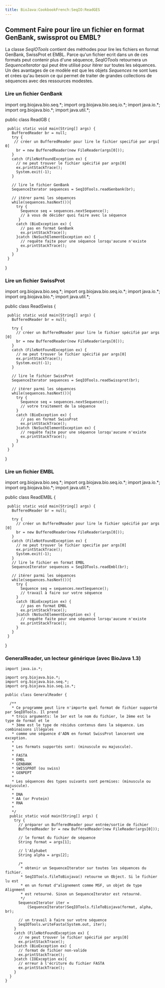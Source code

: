 ```yaml
---
title: BioJava:CookbookFrench:SeqIO:ReadGES
---
```


Comment Faire pour lire un fichier en format GenBank, swissprot ou EMBL?
------------------------------------------------------------------------

La classe *SeqIOTools* contient des méthodes pour lire les fichiers en
format GenBank, SwissProt et EMBL. Parce qu'un fichier ecrit dans un de
ces formats peut contenir plus d'une séquence, *SeqIOTools* retournera
un *SequenceIterator* qui peut être utilisé pour itérer sur toutes les
séquences. Un des avantages de ce modèle est que les objets *Sequences*
ne sont lues et crées qu'au besoin ce qui permet de traiter de grandes
collections de séquences avec des ressources modestes.

### Lire un fichier GenBank

<java> import org.biojava.bio.seq.\*; import org.biojava.bio.seq.io.\*;
import java.io.\*; import org.biojava.bio.\*; import java.util.\*;

public class ReadGB {

` public static void main(String[] args) {`  
`   BufferedReader br = null;`  
`   try {`  
`    // créer un BufferedReader pour lire le fichier specifié par args[0]`  
`     br = new BufferedReader(new FileReader(args[0]));`  
`   }`  
`   catch (FileNotFoundException ex) {`  
`     // ne peut trouver le fichier spécifié par args[0]`  
`     ex.printStackTrace();`  
`     System.exit(-1);`  
`   }`

`   // lire le fichier GenBank`  
`   SequenceIterator sequences = SeqIOTools.readGenbank(br);`

`   // itérer parmi les séquences`  
`   while(sequences.hasNext()){`  
`     try {`  
`       Sequence seq = sequences.nextSequence();`  
`       // à vous de décider quoi faire avec la séquence`  
`      }`  
`     catch (BioException ex) {`  
`       // pas en format GenBank`  
`       ex.printStackTrace();`  
`     }catch (NoSuchElementException ex) {`  
`       // requête faite pour une séquence lorsqu'aucune n'existe`  
`       ex.printStackTrace();`  
`     }`  
`   }`  
` }`

} </java>

### Lire un fichier SwissProt

<java> import org.biojava.bio.seq.\*; import org.biojava.bio.seq.io.\*;
import java.io.\*; import org.biojava.bio.\*; import java.util.\*;

public class ReadSwiss {

` public static void main(String[] args) {`  
`   BufferedReader br = null;`

`   try {`  
`     // créer un BufferedReader pour lire le fichier spécifié par args[0]`  
`     br = new BufferedReader(new FileReader(args[0]));`  
`   }`  
`   catch (FileNotFoundException ex) {`  
`     // ne peut trouver le fichier spécifié par args[0]`  
`     ex.printStackTrace();`  
`     System.exit(-1);`  
`   }`

`   // lire le fichier SwissProt`  
`   SequenceIterator sequences = SeqIOTools.readSwissprot(br);`

`   // itérer parmi les séquences`  
`   while(sequences.hasNext()){`  
`     try {`  
`       Sequence seq = sequences.nextSequence();`  
`       // votre traitement de la séquence`  
`     }`  
`     catch (BioException ex) {`  
`       // pas en format SwissProt`  
`       ex.printStackTrace();`  
`     }catch (NoSuchElementException ex) {`  
`       // requête faite pour une séquence lorsqu'aucune n'existe`  
`       ex.printStackTrace();`  
`     }`  
`   }`  
` }`

} </java>

### Lire un fichier EMBL

<java> import org.biojava.bio.seq.\*; import org.biojava.bio.seq.io.\*;
import java.io.\*; import org.biojava.bio.\*; import java.util.\*;

public class ReadEMBL {

` public static void main(String[] args) {`  
`   BufferedReader br = null;`

`   try {`  
`     // créer un BufferedReader pour lire le fichier spécifié par args[0]`  
`     br = new BufferedReader(new FileReader(args[0]));`  
`   }`  
`   catch (FileNotFoundException ex) {`  
`     // ne peut trouver le fichier specifie par args[0]`  
`     ex.printStackTrace();`  
`     System.exit(-1);`  
`   }`  
`   // lire le fichier en format EMBL`  
`   SequenceIterator sequences = SeqIOTools.readEmbl(br);`

`   // itérer parmi les séquences`  
`   while(sequences.hasNext()){`  
`     try {`  
`       Sequence seq = sequences.nextSequence();`  
`       // travail à faire sur votre séquence`  
`     }`  
`     catch (BioException ex) {`  
`       // pas en format EMBL`  
`       ex.printStackTrace();`  
`     }catch (NoSuchElementException ex) {`  
`       // requête faite pour une séquence lorsqu'aucune n'existe`  
`       ex.printStackTrace();`  
`     }`  
`   }`  
` }`

} </java>

### GeneralReader, un lecteur générique (avec BioJava 1.3)

    import java.io.*;

    import org.biojava.bio.*;
    import org.biojava.bio.seq.*;
    import org.biojava.bio.seq.io.*;

    public class GeneralReader {

      /**
       * Ce programme peut lire n'importe quel format de fichier supporté par SeqIOTools. Il prend
       * trois arguments: le 1er est le nom du fichier, le 2ème est le type de format et le
       * 3ème est le type de résidus contenus dans la séquence. Les combinaisons illégales
       * comme une séquence d'ADN en format SwissProt lanceront une exception.
       *
       * Les formats supportés sont: (minuscule ou majuscule).
       *
       * FASTA
       * EMBL
       * GENBANK
       * SWISSPROT (ou swiss)
       * GENPEPT
       *
       * Les séquences des types suivants sont permises: (minuscule ou majuscule).
       *
       * DNA
       * AA (or Protein)
       * RNA
       *
       */
      public static void main(String[] args) {
        try {
          // préparer un BufferedReader pour entrée/sortie de fichier
          BufferedReader br = new BufferedReader(new FileReader(args[0]));

          // le format du fichier de séquence
          String format = args[1];

          // l'Alphabet
          String alpha = args[2];

          /*
           * obtenir un SequenceIterator sur toutes les séquences du fichier.
           * SeqIOTools.fileToBiojava() retourne un Object. Si le fichier lu est
           * en un format d"alignement comme MSF, un objet de type Alignment 
           * est retourné. Sinon un SequenceIterator est retourné.
           */
          SequenceIterator iter =
              (SequenceIterator)SeqIOTools.fileToBiojava(format, alpha, br);

          // un travail à faire sur votre séquence
          SeqIOTools.writeFasta(System.out, iter);
        }
        catch (FileNotFoundException ex) {
          // ne peut trouver le fichier spécifié par args[0]
          ex.printStackTrace();
        }catch (BioException ex) {
          // format de fichier non-valide
          ex.printStackTrace();
        }catch (IOException ex){
          // erreur à l'écriture du fichier FASTA
          ex.printStackTrace();
        }
      }
    }
